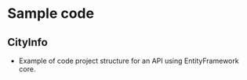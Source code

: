 # Sample code
## CityInfo
- Example of code project structure for an API using EntityFramework core.
